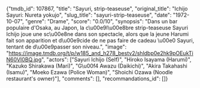 {"tmdb_id": 107867, "title": "Sayuri, strip-teaseuse", "original_title": "Ichijo Sayuri: Nureta yokujo", "slug_title": "sayuri-strip-teaseuse", "date": "1972-10-07", "genre": "Drame", "score": "0.0/10", "synopsis": "Dans un bar populaire d'Osaka, au Japon, la c\u00e9l\u00e8bre strip-teaseuse Sayuri Ichijo joue une sc\u00e8ne dans son spectacle, alors que la jeune Harumi fait son apparition et d\u00e9cide de ne pas faire de cadeau \u00e0 Sayuri, tentant de d\u00e9passer son niveau.", "image": "https://image.tmdb.org/t/p/w185_and_h278_bestv2/shldbp0e2hk9pOEukTiN60VI0BQ.jpg", "actors": ["Sayuri Ichijo (Self)", "Hiroko Isayama (Harumi)", "Kazuko Shirakawa (Mari)", "G\u00f4 Awazu (Daikichi)", "Akira Takahashi (Isamu)", "Moeko Ezawa (Police Woman)", "Shoichi Ozawa (Noodle restaurant's owner)"], "comments": [], "recommandations_id": []}